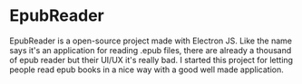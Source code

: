 # EpubReader

EpubReader is a open-source project made with Electron JS. Like the name says it's an application for reading .epub files, there are already a thousand of epub reader but their UI/UX it's really bad. I started this project for letting people read epub books in a nice way with a good well made application.